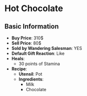 # Hot Chocolate

## Basic Information

- **Buy Price**: 310$
- **Sell Price**: 80$
- **Sold by Wandering Salesman**: YES
- **Default Gift Reaction**: Like
- **Heals**:
  - 30 points of Stamina
- **Recipe**:
  - **Utensil**: Pot
  - **Ingredients**:
    - Milk
    - Chocolate